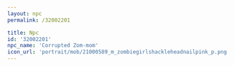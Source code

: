 ```yaml
---
layout: npc
permalink: /32002201

title: Npc
id: '32002201'
npc_name: 'Corrupted Zom-mom'
icon_url: 'portrait/mob/21000589_m_zombiegirlshackleheadnailpink_p.png'
---
```

